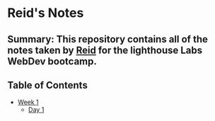 # Reid's Notes
## Summary: This repository contains all of the notes taken by [Reid](https://github.com/rpeirson/lighthouse-web-notes/blob/master/README.md) for the lighthouse Labs WebDev bootcamp.

## Table of Contents
* [Week 1](/Week_1)
  * [Day 1](/Week_1/Day_1)